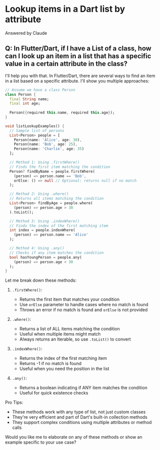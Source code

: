 # Lookup items in a Dart list by attribute

Answered by Claude

## Q: In Flutter/Dart, if I have a List of a class, how can I look up an item in a list that has a specific value in a certain attribute in the class?

I'll help you with that. In Flutter/Dart, there are several ways to find an item in a list based on a specific attribute. I'll show you multiple approaches:

```dart
// Assume we have a class Person
class Person {
  final String name;
  final int age;
  
  Person({required this.name, required this.age});
}

void listLookupExamples() {
  // Sample list of persons
  List<Person> people = [
    Person(name: 'Alice', age: 30),
    Person(name: 'Bob', age: 25),
    Person(name: 'Charlie', age: 35)
  ];

  // Method 1: Using .firstWhere()
  // Finds the first item matching the condition
  Person? findByName = people.firstWhere(
    (person) => person.name == 'Bob',
    orElse: () => null // Optional: returns null if no match
  );

  // Method 2: Using .where() 
  // Returns all items matching the condition
  List<Person> findByAge = people.where(
    (person) => person.age > 30
  ).toList();

  // Method 3: Using .indexWhere()
  // Finds the index of the first matching item
  int index = people.indexWhere(
    (person) => person.name == 'Alice'
  );

  // Method 4: Using .any() 
  // Checks if any item matches the condition
  bool hasYoungPerson = people.any(
    (person) => person.age < 30
  );
}

```

Let me break down these methods:

1. `.firstWhere()`: 
   - Returns the first item that matches your condition
   - Use `orElse` parameter to handle cases where no match is found
   - Throws an error if no match is found and `orElse` is not provided

2. `.where()`:
   - Returns a list of ALL items matching the condition
   - Useful when multiple items might match
   - Always returns an Iterable, so use `.toList()` to convert

3. `.indexWhere()`:
   - Returns the index of the first matching item
   - Returns -1 if no match is found
   - Useful when you need the position in the list

4. `.any()`:
   - Returns a boolean indicating if ANY item matches the condition
   - Useful for quick existence checks

Pro Tips:
- These methods work with any type of list, not just custom classes
- They're very efficient and part of Dart's built-in collection methods
- They support complex conditions using multiple attributes or method calls

Would you like me to elaborate on any of these methods or show an example specific to your use case?